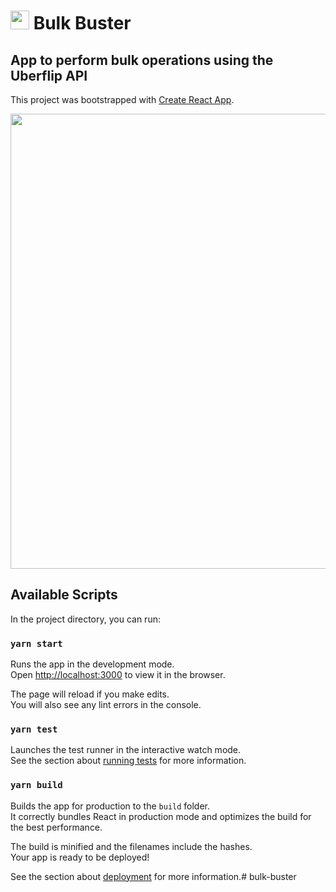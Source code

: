 # <img src="https://flipbot.uberflip.com/flipbot-app-logo.png" height="30"> Bulk Buster

## App to perform bulk operations using the Uberflip API

This project was bootstrapped with [Create React App](https://github.com/facebook/create-react-app).

<img src="https://github.com/uberflip/bulk-buster/blob/master/preview.png" width="1114" height="728">


## Available Scripts

In the project directory, you can run:

### `yarn start`

Runs the app in the development mode.<br />
Open [http://localhost:3000](http://localhost:3000) to view it in the browser.

The page will reload if you make edits.<br />
You will also see any lint errors in the console.

### `yarn test`

Launches the test runner in the interactive watch mode.<br />
See the section about [running tests](https://facebook.github.io/create-react-app/docs/running-tests) for more information.

### `yarn build`

Builds the app for production to the `build` folder.<br />
It correctly bundles React in production mode and optimizes the build for the best performance.

The build is minified and the filenames include the hashes.<br />
Your app is ready to be deployed!

See the section about [deployment](https://facebook.github.io/create-react-app/docs/deployment) for more information.# bulk-buster
